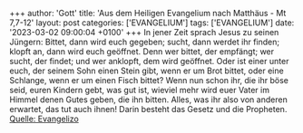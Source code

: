 +++
author: 'Gott'
title: 'Aus dem Heiligen Evangelium nach Matthäus - Mt 7,7-12'
layout: post
categories: ['EVANGELIUM']
tags: ['EVANGELIUM']
date: '2023-03-02 09:00:04 +0100'
+++
In jener Zeit sprach Jesus zu seinen Jüngern: Bittet, dann wird euch gegeben; sucht, dann werdet ihr finden; klopft an, dann wird euch geöffnet.
Denn wer bittet, der empfängt; wer sucht, der findet; und wer anklopft, dem wird geöffnet.
Oder ist einer unter euch, der seinem Sohn einen Stein gibt, wenn er um Brot bittet,
oder eine Schlange, wenn er um einen Fisch bittet?
Wenn nun schon ihr, die ihr böse seid, euren Kindern gebt, was gut ist, wieviel mehr wird euer Vater im Himmel denen Gutes geben, die ihn bitten.<!--more-->
Alles, was ihr also von anderen erwartet, das tut auch ihnen! Darin besteht das Gesetz und die Propheten.<br> [Quelle: Evangelizo](https://evangeliumtagfuertag.org/DE/gospel)